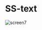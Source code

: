# SS-text
![screen7](https://github.com/LaljiOrigin/SS-text/assets/72021455/e6fdf318-3951-417a-b0e8-e77cdace189b)
